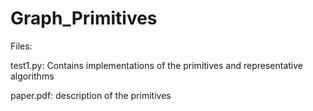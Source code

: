 # Graph_Primitives
Files:

test1.py: Contains implementations of the primitives and representative algorithms

paper.pdf: description of the primitives

